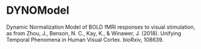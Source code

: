 # DYNOModel

Dynamic Normalization Model of BOLD fMRI responses to visual stimulation, as from Zhou, J., Benson, N. C., Kay, K., & Winawer, J. (2018). Unifying Temporal Phenomena in Human Visual Cortex. bioRxiv, 108639.